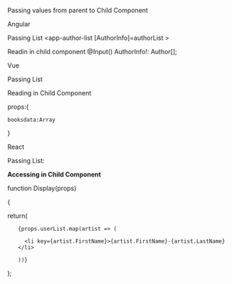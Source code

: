 Passing values from parent to Child Component

Angular

Passing List <app-author-list [AuthorInfo]=authorList ></app-author-list>

Readin in child component @Input() AuthorInfo!: Author[];




Vue

Passing List  <Books :booksdata=books>

  Reading in Child Component




 props:{

    booksdata:Array

  }




  React




  Passing List: 

<Display userList={userList} ></Display>

  <b>Accessing in Child Component</b>

  function Display(props)

{

return(

  <ul>

    {props.userList.map(artist => (

      <li key={artist.FirstName}>{artist.FirstName}-{artist.LastName}</li>

    ))}

  </ul>

);
